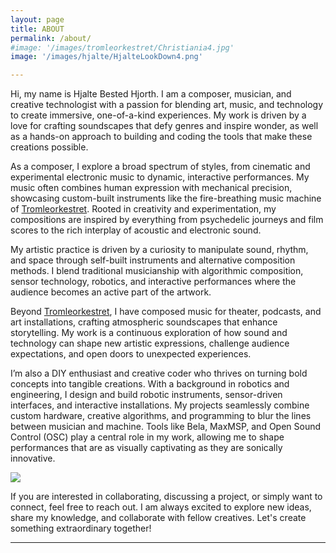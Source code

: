 ```yaml
---
layout: page
title: ABOUT
permalink: /about/
#image: '/images/tromleorkestret/Christiania4.jpg'
image: '/images/hjalte/HjalteLookDown4.png'

---
```


Hi, my name is Hjalte Bested Hjorth. I am a composer, musician, and creative technologist with a passion for blending art, music, and technology to create immersive, one-of-a-kind experiences. My work is driven by a love for crafting soundscapes that defy genres and inspire wonder, as well as a hands-on approach to building and coding the tools that make these creations possible.

As a composer, I explore a broad spectrum of styles, from cinematic and experimental electronic music to dynamic, interactive performances. My music often combines human expression with mechanical precision, showcasing custom-built instruments like the fire-breathing music machine of [Tromleorkestret](https://tromleorkestret.com). Rooted in creativity and experimentation, my compositions are inspired by everything from psychedelic journeys and film scores to the rich interplay of acoustic and electronic sound. 

My artistic practice is driven by a curiosity to manipulate sound, rhythm, and space through self-built instruments and alternative composition methods. I blend traditional musicianship with algorithmic composition, sensor technology, robotics, and interactive performances where the audience becomes an active part of the artwork.

Beyond [Tromleorkestret](https://tromleorkestret.com), I have composed music for theater, podcasts, and art installations, crafting atmospheric soundscapes that enhance storytelling. My work is a continuous exploration of how sound and technology can shape new artistic expressions, challenge audience expectations, and open doors to unexpected experiences.

I’m also a DIY enthusiast and creative coder who thrives on turning bold concepts into tangible creations. With a background in robotics and engineering, I design and build robotic instruments, sensor-driven interfaces, and interactive installations. My projects seamlessly combine custom hardware, creative algorithms, and programming to blur the lines between musician and machine. Tools like Bela, MaxMSP, and Open Sound Control (OSC) play a central role in my work, allowing me to shape performances that are as visually captivating as they are sonically innovative.

![]({{site.baseurl}}/images/tromleorkestret/AarhusHjalte.jpg#right)

If you are interested in collaborating, discussing a project, or simply want to connect, feel free to reach out. I am always excited to explore new ideas, share my knowledge, and collaborate with fellow creatives. Let's create something extraordinary together!





<hr>